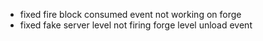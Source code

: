 - fixed fire block consumed event not working on forge
- fixed fake server level not firing forge level unload event